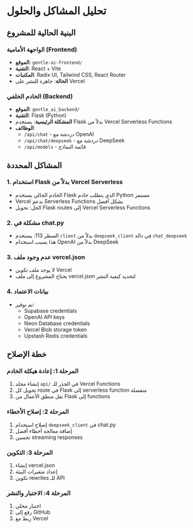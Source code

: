 # تحليل المشاكل والحلول

## البنية الحالية للمشروع

### الواجهة الأمامية (Frontend)
- **الموقع**: `gentle-ai-frontend/`
- **التقنية**: React + Vite
- **المكتبات**: Radix UI, Tailwind CSS, React Router
- **الحالة**: جاهزة للنشر على Vercel

### الخادم الخلفي (Backend)
- **الموقع**: `gentle_ai_backend/`
- **التقنية**: Flask (Python)
- **المشكلة الرئيسية**: يستخدم Flask بدلاً من Vercel Serverless Functions
- **الوظائف**:
  - `/api/chat` - دردشة مع OpenAI
  - `/api/chat/deepseek` - دردشة مع DeepSeek
  - `/api/models` - قائمة النماذج

## المشاكل المحددة

### 1. استخدام Flask بدلاً من Vercel Serverless
- الخادم الحالي يستخدم Flask الذي يتطلب خادم Python مستمر
- Vercel يدعم Serverless Functions بشكل أفضل
- الحل: تحويل Flask routes إلى Vercel Serverless Functions

### 2. مشكلة في chat.py
- السطر 113: يستخدم `client` بدلاً من `deepseek_client` في دالة `chat_deepseek`
- هذا يسبب استخدام OpenAI بدلاً من DeepSeek

### 3. عدم وجود ملف vercel.json
- لا يوجد ملف تكوين Vercel
- يحتاج المشروع إلى ملف vercel.json لتحديد كيفية النشر

### 4. بيانات الاعتماد
- تم توفير:
  - Supabase credentials
  - OpenAI API keys
  - Neon Database credentials
  - Vercel Blob storage token
  - Upstash Redis credentials

## خطة الإصلاح

### المرحلة 1: إعادة هيكلة الخادم
1. إنشاء مجلد `api/` في الجذر للـ Vercel Functions
2. تحويل كل route في Flask إلى serverless function منفصلة
3. نقل منطق الأعمال من Flask إلى functions

### المرحلة 2: إصلاح الأخطاء
1. إصلاح استخدام `deepseek_client` في chat.py
2. إضافة معالجة أخطاء أفضل
3. تحسين streaming responses

### المرحلة 3: التكوين
1. إنشاء vercel.json
2. إعداد متغيرات البيئة
3. تكوين rewrites للـ API

### المرحلة 4: الاختبار والنشر
1. اختبار محلي
2. رفع إلى GitHub
3. ربط مع Vercel
